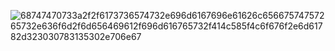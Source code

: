 ![68747470733a2f2f6173736574732e696d6167696e61626c65667574757265732e636f6d2f6d656469612f696d616765732f414c585f4c6f676f2e6d61782d323030783135302e706e67](https://github.com/imostafao/alx-system_engineering-devops/assets/138694850/2b161c7c-a41e-4999-8b33-eea62ff63e45)

